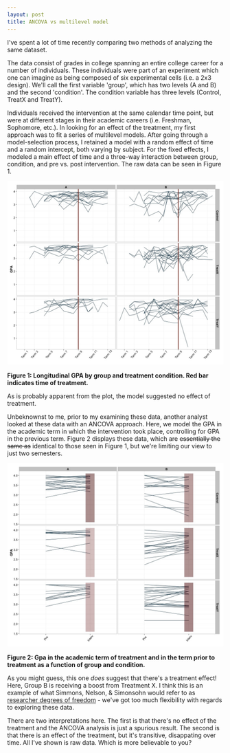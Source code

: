 ```yaml
---
layout: post
title: ANCOVA vs multilevel model
---
```


I've spent a lot of time recently comparing two methods of analyzing the same dataset.

The data consist of grades in college spanning an entire college career for a number of individuals. These individuals were part of an experiment which one can imagine as being composed of six experimental cells (i.e. a 2x3 design). We'll call the first variable 'group', which has two levels (A and B) and the second 'condition'. The condition variable has three levels (Control, TreatX and TreatY).

Individuals received the intervention at the same calendar time point, but were at different stages in their academic careers (i.e. Freshman, Sophomore, etc.). In looking for an effect of the treatment, my first approach was to fit a series of multilevel models. After going through a model-selection process, I retained a model with a random effect of time and a random intercept, both varying by subject. For the fixed effects, I modeled a main effect of time and a three-way interaction between group, condition, and pre vs. post intervention. The raw data can be seen in Figure 1.

![Grade inflation!](/images/2015_6_5/GPA.jpeg)

**Figure 1: Longitudinal GPA by group and treatment condition. Red bar indicates time of treatment.**

As is probably apparent from the plot, the model suggested no effect of treatment.

Unbeknownst to me, prior to my examining these data, another analyst looked at these data with an ANCOVA approach. Here, we model the GPA in the academic term in which the intervention took place, controlling for GPA in the previous term. Figure 2 displays these data, which are <s>essentially the same as</s> identical to those seen in Figure 1, but we're limiting our view to just two semesters.

![Magical appearing treatment effect](/images/2015_6_5/ANCOVA.jpeg)

**Figure 2: Gpa in the academic term of treatment and in the term prior to treatment as a function of group and condition.**

As you might guess, this one *does* suggest that there's a treatment effect! Here, Group B is receiving a boost from Treatment X. I think this is an example of what Simmons, Nelson, & Simonsohn would refer to as [researcher degrees of freedom](http://papers.ssrn.com/sol3/papers.cfm?abstract_id=1850704) - we've got too much flexibility with regards to exploring these data.

There are two interpretations here. The first is that there's no effect of the treatment and the ANCOVA analysis is just a spurious result. The second is that there is an effect of the treatment, but it's transitive, disappating over time. All I've shown is raw data. Which is more believable to you?